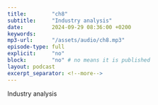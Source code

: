 ```yaml
---
title:        "ch8"
subtitle:     "Industry analysis"
date:         2024-09-29 08:36:00 +0200
keywords:
mp3-url:      "/assets/audio/ch8.mp3"
episode-type: full
explicit:     "no"
block:        "no" # no means it is published
layout: podcast
excerpt_separator: <!--more-->
---
```

Industry analysis
<!--more-->
